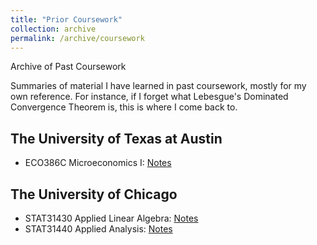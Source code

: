 ```yaml
---
title: "Prior Coursework"
collection: archive
permalink: /archive/coursework
---
```


Archive of Past Coursework

Summaries of material I have learned in past coursework, mostly for my own reference. For instance, if I forget what Lebesgue's Dominated Convergence Theorem is, this is where I come back to.


The University of Texas at Austin
---
- ECO386C Microeconomics I: <a href="https://ericsclee.github.io/files/Micro_Notes_compiled.pdf" target="_blank">Notes</a>

The University of Chicago
---
- STAT31430 Applied Linear Algebra: <a href="https://ericsclee.github.io/files/STAT31430_Final.pdf" target="_blank">Notes</a>
- STAT31440 Applied Analysis: <a href="https://ericsclee.github.io/files/STAT31440_Final.pdf" target="_blank">Notes</a>

